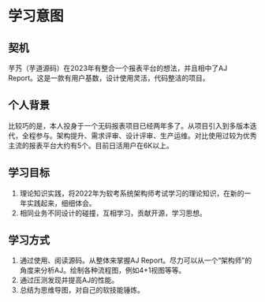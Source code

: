 # 学习意图

## 契机

芋艿（芋道源码）在2023年有整合一个报表平台的想法，并且相中了AJ Report。这是一款有用户基数，设计使用灵活，代码整洁的项目。

## 个人背景

比较巧的是，本人投身于一个无码报表项目已经两年多了。从项目引入到多版本迭代，全程参与。架构提升、需求评审、设计评审、生产运维。对比使用过较为优秀主流的报表平台大约有5个。目前日活用户在6K以上。

## 学习目标

1. 理论知识实践，将2022年为软考系统架构师考试学习的理论知识，在新的一年实践起来，细细体会。
2. 相同业务不同设计的碰撞，互相学习，贡献开源，学习思想。

## 学习方式

1. 通过使用、阅读源码。从整体来掌握AJ Report。尽力可以从一个“架构师”的角度来分析AJ。绘制各种流程图，例如4+1视图等等。
2. 通过压测发现并提高AJ的性能。
3. 总结为思维导图，对自己的软技能锤炼。